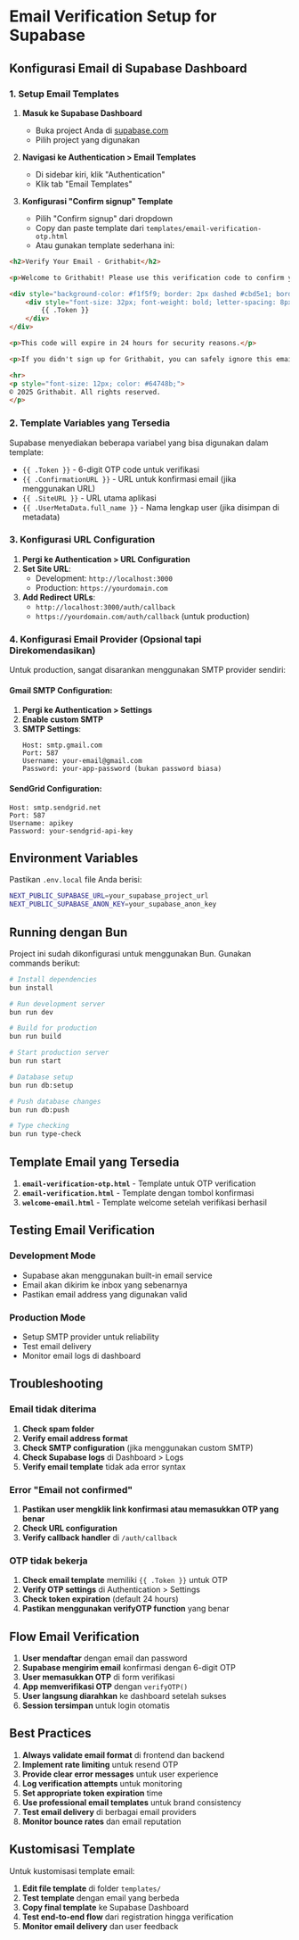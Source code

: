 # Email Verification Setup for Supabase

## Konfigurasi Email di Supabase Dashboard

### 1. Setup Email Templates

1. **Masuk ke Supabase Dashboard**
   - Buka project Anda di [supabase.com](https://supabase.com)
   - Pilih project yang digunakan

2. **Navigasi ke Authentication > Email Templates**
   - Di sidebar kiri, klik "Authentication"
   - Klik tab "Email Templates"

3. **Konfigurasi "Confirm signup" Template**
   - Pilih "Confirm signup" dari dropdown
   - Copy dan paste template dari `templates/email-verification-otp.html`
   - Atau gunakan template sederhana ini:

```html
<h2>Verify Your Email - Grithabit</h2>

<p>Welcome to Grithabit! Please use this verification code to confirm your email address:</p>

<div style="background-color: #f1f5f9; border: 2px dashed #cbd5e1; border-radius: 8px; padding: 24px; margin: 32px 0; text-align: center;">
    <div style="font-size: 32px; font-weight: bold; letter-spacing: 8px; color: #1e293b; font-family: 'Courier New', monospace;">
        {{ .Token }}
    </div>
</div>

<p>This code will expire in 24 hours for security reasons.</p>

<p>If you didn't sign up for Grithabit, you can safely ignore this email.</p>

<hr>
<p style="font-size: 12px; color: #64748b;">
© 2025 Grithabit. All rights reserved.
</p>
```

### 2. Template Variables yang Tersedia

Supabase menyediakan beberapa variabel yang bisa digunakan dalam template:

- `{{ .Token }}` - 6-digit OTP code untuk verifikasi
- `{{ .ConfirmationURL }}` - URL untuk konfirmasi email (jika menggunakan URL)
- `{{ .SiteURL }}` - URL utama aplikasi
- `{{ .UserMetaData.full_name }}` - Nama lengkap user (jika disimpan di metadata)

### 3. Konfigurasi URL Configuration

1. **Pergi ke Authentication > URL Configuration**
2. **Set Site URL**: 
   - Development: `http://localhost:3000`
   - Production: `https://yourdomain.com`
3. **Add Redirect URLs**: 
   - `http://localhost:3000/auth/callback`
   - `https://yourdomain.com/auth/callback` (untuk production)

### 4. Konfigurasi Email Provider (Opsional tapi Direkomendasikan)

Untuk production, sangat disarankan menggunakan SMTP provider sendiri:

#### Gmail SMTP Configuration:
1. **Pergi ke Authentication > Settings**
2. **Enable custom SMTP**
3. **SMTP Settings**:
   ```
   Host: smtp.gmail.com
   Port: 587
   Username: your-email@gmail.com
   Password: your-app-password (bukan password biasa)
   ```

#### SendGrid Configuration:
```
Host: smtp.sendgrid.net
Port: 587
Username: apikey
Password: your-sendgrid-api-key
```

## Environment Variables

Pastikan `.env.local` file Anda berisi:

```bash
NEXT_PUBLIC_SUPABASE_URL=your_supabase_project_url
NEXT_PUBLIC_SUPABASE_ANON_KEY=your_supabase_anon_key
```

## Running dengan Bun

Project ini sudah dikonfigurasi untuk menggunakan Bun. Gunakan commands berikut:

```bash
# Install dependencies
bun install

# Run development server
bun run dev

# Build for production
bun run build

# Start production server
bun run start

# Database setup
bun run db:setup

# Push database changes
bun run db:push

# Type checking
bun run type-check
```

## Template Email yang Tersedia

1. **`email-verification-otp.html`** - Template untuk OTP verification
2. **`email-verification.html`** - Template dengan tombol konfirmasi
3. **`welcome-email.html`** - Template welcome setelah verifikasi berhasil

## Testing Email Verification

### Development Mode
- Supabase akan menggunakan built-in email service
- Email akan dikirim ke inbox yang sebenarnya
- Pastikan email address yang digunakan valid

### Production Mode
- Setup SMTP provider untuk reliability
- Test email delivery
- Monitor email logs di dashboard

## Troubleshooting

### Email tidak diterima
1. **Check spam folder**
2. **Verify email address format**
3. **Check SMTP configuration** (jika menggunakan custom SMTP)
4. **Check Supabase logs** di Dashboard > Logs
5. **Verify email template** tidak ada error syntax

### Error "Email not confirmed"
1. **Pastikan user mengklik link konfirmasi atau memasukkan OTP yang benar**
2. **Check URL configuration**
3. **Verify callback handler** di `/auth/callback`

### OTP tidak bekerja
1. **Check email template** memiliki `{{ .Token }}` untuk OTP
2. **Verify OTP settings** di Authentication > Settings
3. **Check token expiration** (default 24 hours)
4. **Pastikan menggunakan verifyOTP function** yang benar

## Flow Email Verification

1. **User mendaftar** dengan email dan password
2. **Supabase mengirim email** konfirmasi dengan 6-digit OTP
3. **User memasukkan OTP** di form verifikasi
4. **App memverifikasi OTP** dengan `verifyOTP()`
5. **User langsung diarahkan** ke dashboard setelah sukses
6. **Session tersimpan** untuk login otomatis

## Best Practices

1. **Always validate email format** di frontend dan backend
2. **Implement rate limiting** untuk resend OTP
3. **Provide clear error messages** untuk user experience
4. **Log verification attempts** untuk monitoring
5. **Set appropriate token expiration** time
6. **Use professional email templates** untuk brand consistency
7. **Test email delivery** di berbagai email providers
8. **Monitor bounce rates** dan email reputation

## Kustomisasi Template

Untuk kustomisasi template email:

1. **Edit file template** di folder `templates/`
2. **Test template** dengan email yang berbeda
3. **Copy final template** ke Supabase Dashboard
4. **Test end-to-end flow** dari registration hingga verification
5. **Monitor email delivery** dan user feedback
